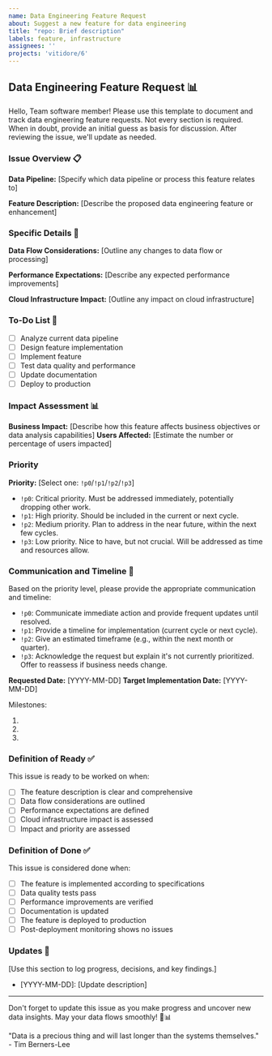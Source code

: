 ```yaml
---
name: Data Engineering Feature Request
about: Suggest a new feature for data engineering
title: "repo: Brief description"
labels: feature, infrastructure
assignees: ''
projects: 'vitidore/6'
---
```


## Data Engineering Feature Request 📊

Hello, Team software member!
Please use this template to document and track data engineering feature requests.
Not every section is required.
When in doubt, provide an initial guess as basis for discussion.
After reviewing the issue, we'll update as needed.

### Issue Overview 📋

**Data Pipeline:** [Specify which data pipeline or process this feature relates to]

**Feature Description:** [Describe the proposed data engineering feature or enhancement]

### Specific Details 🔬

**Data Flow Considerations:** [Outline any changes to data flow or processing]

**Performance Expectations:** [Describe any expected performance improvements]

**Cloud Infrastructure Impact:** [Outline any impact on cloud infrastructure]

### To-Do List 📝
- [ ] Analyze current data pipeline
- [ ] Design feature implementation
- [ ] Implement feature
- [ ] Test data quality and performance
- [ ] Update documentation
- [ ] Deploy to production

### Impact Assessment 📊

**Business Impact:** [Describe how this feature affects business objectives or data analysis capabilities]
**Users Affected:** [Estimate the number or percentage of users impacted]

### Priority

**Priority:** [Select one: `!p0`/`!p1`/`!p2`/`!p3`]
- `!p0`: Critical priority. Must be addressed immediately, potentially dropping other work.
- `!p1`: High priority. Should be included in the current or next cycle.
- `!p2`: Medium priority. Plan to address in the near future, within the next few cycles.
- `!p3`: Low priority. Nice to have, but not crucial. Will be addressed as time and resources allow.

### Communication and Timeline 📅

Based on the priority level, please provide the appropriate communication and timeline:

- `!p0`: Communicate immediate action and provide frequent updates until resolved.
- `!p1`: Provide a timeline for implementation (current cycle or next cycle).
- `!p2`: Give an estimated timeframe (e.g., within the next month or quarter).
- `!p3`: Acknowledge the request but explain it's not currently prioritized. Offer to reassess if business needs change.

**Requested Date:** [YYYY-MM-DD]
**Target Implementation Date:** [YYYY-MM-DD]

Milestones:
1. [Milestone 1]: [Date]
2. [Milestone 2]: [Date]
3. [Milestone 3]: [Date]

### Definition of Ready ✅

This issue is ready to be worked on when:
- [ ] The feature description is clear and comprehensive
- [ ] Data flow considerations are outlined
- [ ] Performance expectations are defined
- [ ] Cloud infrastructure impact is assessed
- [ ] Impact and priority are assessed

### Definition of Done ✅

This issue is considered done when:
- [ ] The feature is implemented according to specifications
- [ ] Data quality tests pass
- [ ] Performance improvements are verified
- [ ] Documentation is updated
- [ ] The feature is deployed to production
- [ ] Post-deployment monitoring shows no issues

### Updates 🔄

[Use this section to log progress, decisions, and key findings.]

- [YYYY-MM-DD]: [Update description]

---

Don't forget to update this issue as you make progress and uncover new data insights.
May your data flows smoothly! 🌊📊


"Data is a precious thing and will last longer than the systems themselves." - Tim Berners-Lee
